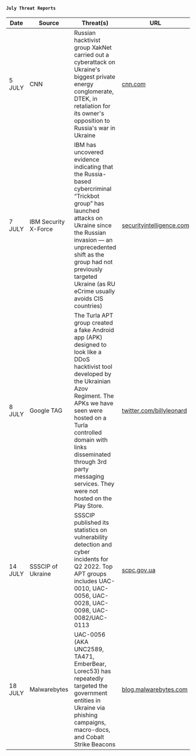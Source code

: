 #### `July Threat Reports`
| Date | Source | Threat(s) | URL |
| --- | --- | --- | --- |
| 5 JULY | CNN | Russian hacktivist group XakNet carried out a cyberattack on Ukraine's biggest private energy conglomerate, DTEK, in retaliation for its owner's opposition to Russia's war in Ukraine | [cnn.com](https://edition.cnn.com/2022/07/01/politics/russia-ukraine-dtek-hack/index.html) |
| 7 JULY | IBM Security X-Force | IBM has uncovered evidence indicating that the Russia-based cybercriminal “Trickbot group” has launched attacks on Ukraine since the Russian invasion — an unprecedented shift as the group had not previously targeted Ukraine (as RU eCrime usually avoids CIS countries) | [securityintelligence.com](https://securityintelligence.com/posts/trickbot-group-systematically-attacking-ukraine/) |
| 8 JULY | Google TAG | The Turla APT group created a fake Android app (APK) designed to look like a DDoS hacktivist tool developed by the Ukrainian Azov Regiment. The APKs we have seen were hosted on a Turla controlled domain with links disseminated through 3rd party messaging services. They were not hosted on the Play Store. | [twitter.com/billyleonard](https://twitter.com/billyleonard/status/1545461166377508865) |
| 14 JULY | SSSCIP of Ukraine | SSSCIP published its statistics on vulnerability detection and cyber incidents for Q2 2022. Top APT groups includes UAC-0010, UAC-0056, UAC-0028, UAC-0098, UAC-0082/UAC-0113 | [scpc.gov.ua](https://scpc.gov.ua/api/docs/19b0a96e-8c31-44bf-863e-cd3e0b651f21/19b0a96e-8c31-44bf-863e-cd3e0b651f21.pdf) |
| 18 JULY | Malwarebytes | UAC-0056 (AKA UNC2589, TA471, EmberBear, Lorec53) has repeatedly targeted the government entities in Ukraine via phishing campaigns, macro-docs, and Cobalt Strike Beacons | [blog.malwarebytes.com](https://blog.malwarebytes.com/threat-intelligence/2022/07/cobalt-strikes-again-uac-0056-continues-to-target-ukraine-in-its-latest-campaign/) |

